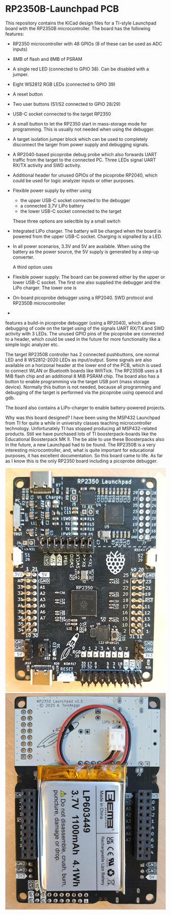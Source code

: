 # RP2350B-Launchpad PCB

This repository contains the KiCad design files for a TI-style Launchpad
board with the RP2350B microcontroller. The board has the following
features:

- RP2350 microcontroller with 48 GPIOs (8 of these can be used as ADC inputs)
- 8MB of flash and 8MB of PSRAM
- A single red LED (connected to GPIO 38). Can be disabled with a jumper.
- Eight WS2812 RGB LEDs (connected to GPIO 39)
- A reset button
- Two user buttons (S1/S2 connected to GPIO 28/29)
- USB-C socket connected to the target RP2350
- A small button to let the RP2350 start in mass-storage mode for programming.
  This is usually not needed when using the debugger.
- A target isolation jumper block which can be used to completely disconnect
  the targer from power supply and debugging signals.
- A RP2040-based picoprobe debug probe which also forwards UART traffic from
  the target to the connected PC. Three LEDs signal UART RX/TX activity
  and SWD activity.
- Additional header for unused GPIOs of the picoprobe RP2040, which could
  be used for logic analyzer inputs or other purposes.
- Flexible power supply by either using
  * the upper USB-C socket connected to the debugger
  * a connected 3,7V LiPo battery
  * the lower USB-C socket connected to the target

  These three options are selectble by a small switch
- Integrated LiPo charger. The battery will be charged when the board is
  powered from the upper USB-C socket. Charging is signalled by a LED.
- In all power scenarios, 3.3V and 5V are available. When using the
  battery as the power source, the 5V supply is generated by a step-up
  converter.




  A third option uses 

- Flexible power supply: The board can be powered either by the upper
  or lower USB-C socket. The first one also supplied the debugger and
  the LiPo charger. The lower one is 
- On-board picoprobe debugger using a RP2040. 
  SWD protocol and 
 RP2350B microcontroller
- 

features a build-in picoprobe
debugger (using a RP2040), which allows debugging of code on the target
using of the signals UART RX/TX and SWD activity with 3 LEDs. The unused
GPIO pins of the picoprobe are connected to a header, which could be used
in the future for more functionality like a simple logic analyzer etc.

The target RP2350B controller has 2 connected pushbuttons, one normal LED and
8 WS2812-2020 LEDs as input/output. Some signals are also available on a
horizonal header at the lower end of the PCB, which is used to connect WLAN or
Bluetooth boards like WifiTick. The RP2350B uses a 8 MiB flash chip and an
additional 8 MiB PSRAM chip. The board also has a button to enable programming
via the target USB port (mass storage device). Normally this button is
not needed, because all programming and debugging of the target is performed
via the picoprobe using openocd and gdb.

The board also contains a LiPo-charger to enable battery-powered projects.

Why was this board designed? I have been using the MSP432 Launchpad from TI for
quite a while in university classes teaching microcontroller technology.
Unfortunately TI has stopped producing all MSP432-related products. Still we
have purchased lots of TI boosterpack-boards like the Educational Boosterpack MK II.
The be able to use these Boosterpacks also in the future, a new Launchpad had
to be found. The RP2350B is a very interesting microcontroller, and, what is
quite important for educational purposes, it has excellent documentation.
So this board came to life. As far as I know this is the only RP2350 board
including a picoprobe debugger.

![RP2040 Lauchpad picture 1](images/rp2350-lp-front.jpg)
![RP2040 Lauchpad picture 1](images/rp2350-lp-back.jpg)

